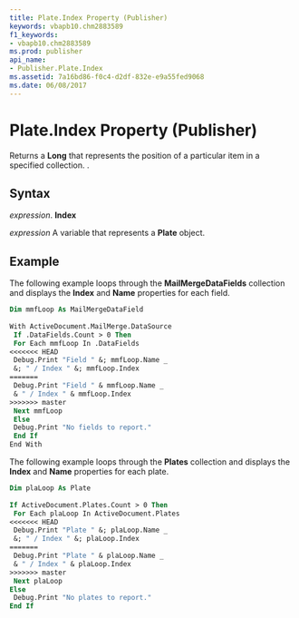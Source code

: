 ```yaml
---
title: Plate.Index Property (Publisher)
keywords: vbapb10.chm2883589
f1_keywords:
- vbapb10.chm2883589
ms.prod: publisher
api_name:
- Publisher.Plate.Index
ms.assetid: 7a16bd86-f0c4-d2df-832e-e9a55fed9068
ms.date: 06/08/2017
---
```



# Plate.Index Property (Publisher)

Returns a  **Long** that represents the position of a particular item in a specified collection. .


## Syntax

 _expression_. **Index**

 _expression_ A variable that represents a  **Plate** object.


## Example

The following example loops through the  **MailMergeDataFields** collection and displays the **Index** and **Name** properties for each field.


```vb
Dim mmfLoop As MailMergeDataField 
 
With ActiveDocument.MailMerge.DataSource 
 If .DataFields.Count > 0 Then 
 For Each mmfLoop In .DataFields 
<<<<<<< HEAD
 Debug.Print "Field " &; mmfLoop.Name _ 
 &; " / Index " &; mmfLoop.Index 
=======
 Debug.Print "Field " & mmfLoop.Name _ 
 & " / Index " & mmfLoop.Index 
>>>>>>> master
 Next mmfLoop 
 Else 
 Debug.Print "No fields to report." 
 End If 
End With
```

The following example loops through the  **Plates** collection and displays the **Index** and **Name** properties for each plate.




```vb
Dim plaLoop As Plate 
 
If ActiveDocument.Plates.Count > 0 Then 
 For Each plaLoop In ActiveDocument.Plates 
<<<<<<< HEAD
 Debug.Print "Plate " &; plaLoop.Name _ 
 &; " / Index " &; plaLoop.Index 
=======
 Debug.Print "Plate " & plaLoop.Name _ 
 & " / Index " & plaLoop.Index 
>>>>>>> master
 Next plaLoop 
Else 
 Debug.Print "No plates to report." 
End If
```


